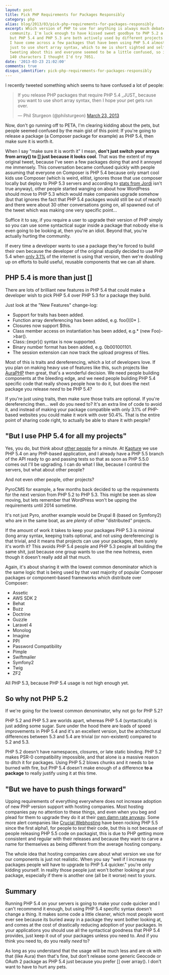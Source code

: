 ```yaml
---
layout: post
title: Pick PHP Requirements for Packages Responsibly
category: php
alias: blog/2013/03/pick-php-requirements-for-packages-responsibly
excerpt: Which version of PHP to use for anything is always much debated in the PHP
  community. I'm luck enough to have kissed sweet goodbye to PHP 5.2 a while back,
  but PHP 5.4 and PHP 5.3 are both actively used by different projects and recently
  I have come across a few packages that have been using PHP 5.4 almost exclusively
  just to use short array syntax, which to me is short sighted and selfish. I tried
  tweeting about this and everyone seemed to be a little confused, so instead of
  140 characters I thought I'd try 7051.
date: '2013-03-23 21:02:00'
comments: true
disqus_identifier: pick-php-requirements-for-packages-responsibly
---
```


I recently tweeted something which seems to have confused a lot of people:

<blockquote class="twitter-tweet"><p>If you release PHP packages that require PHP 5.4 _JUST_ because you want to use short array syntax, then I hope your pet gets run over.</p>&mdash; Phil Sturgeon (@philsturgeon) <a href="https://twitter.com/philsturgeon/status/315475056203534338">March 23, 2013</a></blockquote>
<script async src="//platform.twitter.com/widgets.js" charset="utf-8"></script>

Now, don't go running off to PETA, I'm clearing kidding about the pets, but people seemed confused by the main gist of this point: If you're going to release a package (a Composer package for example) as PHP 5.4, then make sure it is worth it. 

When I say "make sure it is worth it" I mean, **don't just switch your arrays from array() to [] just because it looks cool**. That was the extent of my original tweet, because I've seen a few packages doing that and it annoyed me immensely. This conversation became confused quickly with people assuming that everyone on Composer is PHP 5.4 because only smart cool kids use Composer (which is weird, elitist, ignores those that use composer locally but deploy to PHP 5.3 servers and according to [stats from Jordi](https://twitter.com/seldaek/status/315805955050848256) isn't true anyway), other people started wanging on about how WordPress should move to PHP 5.3 which would make companies upgrade somehow (but that ignores the fact that PHP 5.4 packages would still be out of reach) and there were about 30 other conversations going on, all spawned out of the tweet which was making one very specific point...

Suffice it to say, if you require a user to upgrade their version of PHP simply so you can use some syntactical sugar inside a package that nobody else is even going to be looking at, then you're an idiot. Beyond that, you're actually hurting the community. 

If every time a developer wants to use a package they're forced to build their own because the developer of the original stupidly decided to use PHP 5.4 when [only 3.1%](http://w3techs.com/technologies/details/pl-php/5/all) of the internet is using that version, then we're doubling up on efforts to build useful, reusable components that we can all share.

## PHP 5.4 is more than just []

There are lots of brilliant new features in PHP 5.4 that could make a developer wish to pick PHP 5.4 over PHP 5.3 for a package they build.

Just look at the "New Features" change-log:

* Support for traits has been added.
* Function array dereferencing has been added, e.g. foo()[0* ].
* Closures now support $this.
* Class member access on instantiation has been added, e.g.*  (new Foo)->bar().
* Class::{expr}() syntax is now supported.
* Binary number format has been added, e.g. 0b001001101.
* The session extension can now track the upload progress of files.

Most of this is traits and dereferencing, which a lot of developers love. If you plan on making heavy use of features like this, such projects like  [AuraPHP](http://auraphp.github.com/) then great, that's a wonderful decision. We need people building components at the bleeding edge, and we need people building PHP 5.4 specific code that really shows people how to do it, but does the next package you release _need_ to be PHP 5.4?

If you're just using traits, then make sure those traits are optional. If you're dereferencing then… well do you need to? It's an extra line of code to avoid it, and instead of making your package compatible with only 3.1% of PHP-based websites you could make it work with over 50.4%. That is the entire point of sharing code right, to actually be able to share it with people?

## "But I use PHP 5.4 for all my projects"

Yes, you do, but think about [other people](/blog/2012/08/understanding-circumstance) for a minute. At [Kapture](http://kaptu.re) we use PHP 5.4 on any PHP-based application, and I already have a PHP 5.5 branch of the API ready to go and passing tests so that as soon as PHP 5.5.0 comes out I'll be upgrading. I can do what I like, because I control the servers, but what about other people?

And not even other people, other projects?

PyroCMS for example, a few months back decided to up the requirements for the next version from PHP 5.2 to PHP 5.3. This might be seen as slow moving, but lets remember that WordPress won't be upping the requirements until 2014 sometime.

It's not just Pyro, another example would be Drupal 8 (based on Symfony2) who are in the same boat, as are _plenty_ of other "distributed" projects. 

If the amount of work it takes to keep your packages PHP 5.3 is minimal (long array syntax, keeping traits optional, and not using dereferencing) is that trivial, and it means that projects can use your packages, then surely it's worth it? This avoids PHP 5.4 people and PHP 5.3 people all building the same shit, just because one group wants to use the new hotness, even though it doesn't really add all that much.

Again, it's about sharing it with the lowest common denominator which is the same logic that is being used by that vast majority of popular Composer packages or component-based frameworks which distribute over Composer:

* Assetic
* AWS SDK 2
* Behat
* Buzz
* Doctrine
* Guzzle
* Laravel 4
* Monolog
* Imagine
* PPI
* Password Compatibility
* Pimple
* Swiftmailer
* Symfony2
* Twig
* ZF2

All PHP 5.3, because PHP 5.4 usage is not high enough yet. 

## So why not PHP 5.2

If we're going for the lowest common denominator, why not go for PHP 5.2?

PHP 5.2 and PHP 5.3 are worlds apart, whereas PHP 5.4 (syntactically) is just adding some sugar. Sure under the hood there are loads of speed improvements in PHP 5.4 and it's an excellent version, but the architectural differences between 5.3 and 5.4 are trivial (or non-existent) compared to 5.2 and 5.3.

PHP 5.2 doesn't have namespaces, closures, or late static binding. PHP 5.2 makes PSR-0 compatibility impossible, and that alone is a massive reason to ditch it for packages. Using PHP 5.2 blows chunks and it needs to be burned with fire, but PHP 5.4 doesn't make enough of a difference **to a package** to really justify using it at this time.

## "But we have to push things forward"

Upping requirements of everything everywhere does not increase adoption of new PHP version support with hosting companies. Most hosting companies pay no attention to these things, and even when you beg and plead for them to upgrade they do it at their [own damn rate anyway](http://feedback.rackspace.com/forums/71021-product-feedback/suggestions/997049-php-5-3-support-in-cloud-sites). Some more alert companies like [Crucial Webhosting](http://www.crucialwebhost.com/) have been rocking PHP 5.5 since the first alpha1, for people to _test_ their code, but this is not because of people releasing PHP 5.5 code on packagist, this is due to PHP getting more consistent and regular with their releases and because they want to carve a name for themselves as being different from the average hosting company.

The whole idea that hosting companies care about what version we use for our components is just not realistic. When you say "well if I increase my packages people will have to upgrade to PHP 5.4 quicker." you're only kidding yourself. In reality those people just won't bother looking at your package, especially if there is another one (all be it worse) next to yours. 

## Summary

Running PHP 5.4 on your servers is going to make your code quicker and I can't recommend it enough, but using PHP 5.4 specific syntax doesn't change a thing. It makes some code a little cleaner, which most people wont ever see because its buried away in a package they wont bother looking at, and comes at the cost of drastically reducing adoption of your packages. In your applications you should use all the syntactical goodness that PHP 5.4 provides, just keep it out of your packages unless you need to. And if you think you need to, do you really *need* to?

As long as you understand that the usage will be much less and are ok with that (like Aura) then that's fine, but don't release some generic Geocode or OAuth 2 package as PHP 5.4 just because you prefer [] over array(). I don't want to have to hurt any pets.
